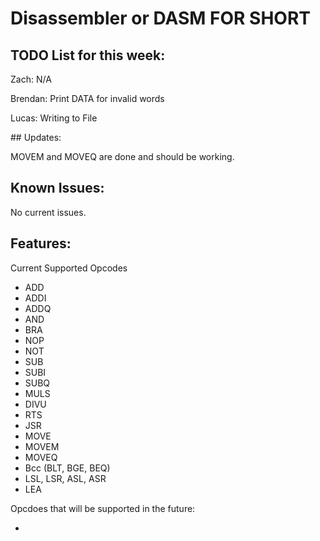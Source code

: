 # Disassembler or DASM FOR SHORT

## TODO List for this week:
<p>
Zach:    N/A 
  
Brendan: Print DATA for invalid words

Lucas:   Writing to File   
</p>
## Updates:
<p>
MOVEM and MOVEQ are done and should be working.
</p>

## Known Issues: 
<p>
No current issues. 
</p>


## Features:
<p>
Current Supported Opcodes  
<ul>
  <li> ADD </li>  
  <li> ADDI </li>  
  <li> ADDQ </li>  
  <li> AND </li> 
  <li> BRA </li>
  <li> NOP </li>  
  <li> NOT </li>  
  <li> SUB </li>  
  <li> SUBI </li>  
  <li> SUBQ </li>  
  <li> MULS </li>  
  <li> DIVU </li>  
  <li> RTS </li>  
  <li> JSR </li>  
  <li> MOVE </li>
  <li> MOVEM </li>
  <li> MOVEQ </li>
  <li> Bcc (BLT, BGE, BEQ) </li>
  <li> LSL, LSR, ASL, ASR </li>
  <li> LEA </li>
</ul>

Opcdoes that will be supported in the future:
<ul>
  <li> 
 </ul>
</p>
